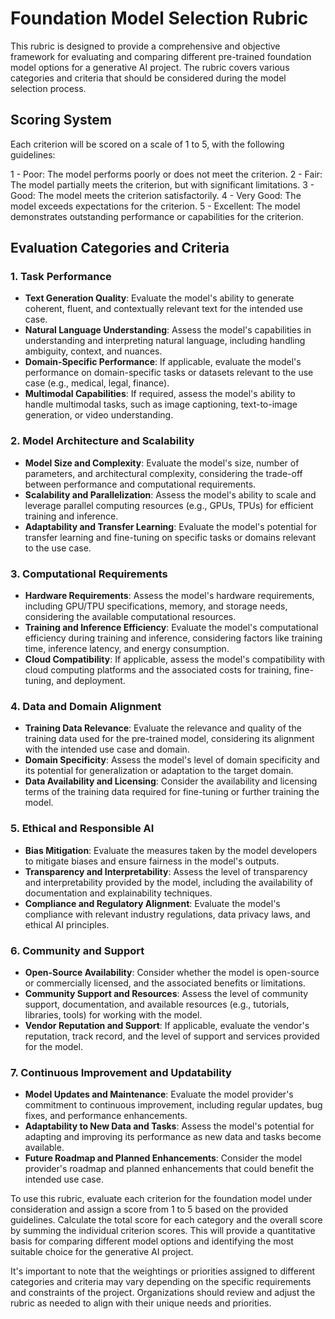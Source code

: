 # Foundation Model Selection Rubric

This rubric is designed to provide a comprehensive and objective framework for evaluating and comparing different pre-trained foundation model options for a generative AI project. The rubric covers various categories and criteria that should be considered during the model selection process.

## Scoring System

Each criterion will be scored on a scale of 1 to 5, with the following guidelines:

1 - Poor: The model performs poorly or does not meet the criterion.
2 - Fair: The model partially meets the criterion, but with significant limitations.
3 - Good: The model meets the criterion satisfactorily.
4 - Very Good: The model exceeds expectations for the criterion.
5 - Excellent: The model demonstrates outstanding performance or capabilities for the criterion.

## Evaluation Categories and Criteria

### 1. Task Performance

- **Text Generation Quality**: Evaluate the model's ability to generate coherent, fluent, and contextually relevant text for the intended use case.
- **Natural Language Understanding**: Assess the model's capabilities in understanding and interpreting natural language, including handling ambiguity, context, and nuances.
- **Domain-Specific Performance**: If applicable, evaluate the model's performance on domain-specific tasks or datasets relevant to the use case (e.g., medical, legal, finance).
- **Multimodal Capabilities**: If required, assess the model's ability to handle multimodal tasks, such as image captioning, text-to-image generation, or video understanding.

### 2. Model Architecture and Scalability

- **Model Size and Complexity**: Evaluate the model's size, number of parameters, and architectural complexity, considering the trade-off between performance and computational requirements.
- **Scalability and Parallelization**: Assess the model's ability to scale and leverage parallel computing resources (e.g., GPUs, TPUs) for efficient training and inference.
- **Adaptability and Transfer Learning**: Evaluate the model's potential for transfer learning and fine-tuning on specific tasks or domains relevant to the use case.

### 3. Computational Requirements

- **Hardware Requirements**: Assess the model's hardware requirements, including GPU/TPU specifications, memory, and storage needs, considering the available computational resources.
- **Training and Inference Efficiency**: Evaluate the model's computational efficiency during training and inference, considering factors like training time, inference latency, and energy consumption.
- **Cloud Compatibility**: If applicable, assess the model's compatibility with cloud computing platforms and the associated costs for training, fine-tuning, and deployment.

### 4. Data and Domain Alignment

- **Training Data Relevance**: Evaluate the relevance and quality of the training data used for the pre-trained model, considering its alignment with the intended use case and domain.
- **Domain Specificity**: Assess the model's level of domain specificity and its potential for generalization or adaptation to the target domain.
- **Data Availability and Licensing**: Consider the availability and licensing terms of the training data required for fine-tuning or further training the model.

### 5. Ethical and Responsible AI

- **Bias Mitigation**: Evaluate the measures taken by the model developers to mitigate biases and ensure fairness in the model's outputs.
- **Transparency and Interpretability**: Assess the level of transparency and interpretability provided by the model, including the availability of documentation and explainability techniques.
- **Compliance and Regulatory Alignment**: Evaluate the model's compliance with relevant industry regulations, data privacy laws, and ethical AI principles.

### 6. Community and Support

- **Open-Source Availability**: Consider whether the model is open-source or commercially licensed, and the associated benefits or limitations.
- **Community Support and Resources**: Assess the level of community support, documentation, and available resources (e.g., tutorials, libraries, tools) for working with the model.
- **Vendor Reputation and Support**: If applicable, evaluate the vendor's reputation, track record, and the level of support and services provided for the model.

### 7. Continuous Improvement and Updatability

- **Model Updates and Maintenance**: Evaluate the model provider's commitment to continuous improvement, including regular updates, bug fixes, and performance enhancements.
- **Adaptability to New Data and Tasks**: Assess the model's potential for adapting and improving its performance as new data and tasks become available.
- **Future Roadmap and Planned Enhancements**: Consider the model provider's roadmap and planned enhancements that could benefit the intended use case.

To use this rubric, evaluate each criterion for the foundation model under consideration and assign a score from 1 to 5 based on the provided guidelines. Calculate the total score for each category and the overall score by summing the individual criterion scores. This will provide a quantitative basis for comparing different model options and identifying the most suitable choice for the generative AI project.

It's important to note that the weightings or priorities assigned to different categories and criteria may vary depending on the specific requirements and constraints of the project. Organizations should review and adjust the rubric as needed to align with their unique needs and priorities.
